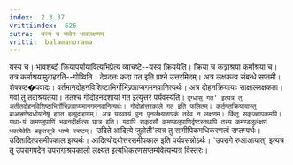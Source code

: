 ```yaml
---
index:  2.3.37
vrittiindex:  626
sutra:  यस्य च भावेन भावलक्षणम्
vritti:  balamanorama 
---
```


यस्य च। भावशब्दौ क्रियापर्यायावित्यभिप्रेत्य व्याचष्टे--यस्य क्रिययेति। क्रिया च कत्र्राश्रया कर्माश्रया च। तत्र कर्माश्रयामुदाहरति--गोष्विति। देवदत्तः कदा गत इति प्रश्ने उत्तरमिदम्। अत्र लक्षकत्व संबन्धे सप्तमी। शेषषष्ठ�पवादः। वर्तमानदोहनविशिष्टाभिर्गोभिज्र्ञाप्यगमनवानित्यर्थः। अत्र दोहनक्रियायाः साक्षाल्लक्षकता। गवां तु तदाश्रयतया। ततश्च गोदोहनदशायां गत इत्युत्तरं पर्यवस्यति। `दुग्धासु गत' इत्यत्र तु अतीतदोहनविशिष्टाभिर्गोभिज्र्ञाप्यमानगमनवानित्यर्थः। गोदोहोत्तरकाले गत इति फलितम्। कर्तृगतक्रियायास्तु ब्राआहृणेष्वधीयानेषु हगत इत्युदाहार्यम्। अत्र यदवश्यं पुनः पुनर्लक्ष्यज्ञापकं तदेव न लक्षणम्। किंतु सकृज्ज्ञापकमपि। यथा-यं कमण्लुपाणिं भवानद्रीक्षीत्स छात्र इति। यद्यपि सकृदसौ कमण्डलुपाणिर्दृष्टस्तथापि तस्य कमण्डलुर्लक्षणं भवत्येवेति प्रकृतसूत्रे भाष्ये स्पष्टम्। `उदिते आदित्ये जुहोती'त्यत्र तु सामीपिकमधिकरणत्वं सप्तम्यर्थः। उदितादित्यसमीपकाल इत्यर्थः। आदित्योदयोत्तरसमीपकाल इति पर्यवसन्नोऽर्थः। `उपरागे रुआआयात्' इत्यत्र तु उपरागपदेन उपरागाश्रयकालो लक्ष्यत इत्यधिकरणसप्तम्येवेत्यन्यत्र विस्तरः।

